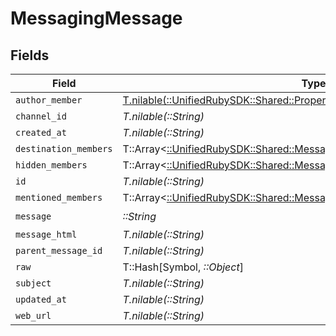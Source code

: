 # MessagingMessage


## Fields

| Field                                                                                                                                    | Type                                                                                                                                     | Required                                                                                                                                 | Description                                                                                                                              |
| ---------------------------------------------------------------------------------------------------------------------------------------- | ---------------------------------------------------------------------------------------------------------------------------------------- | ---------------------------------------------------------------------------------------------------------------------------------------- | ---------------------------------------------------------------------------------------------------------------------------------------- |
| `author_member`                                                                                                                          | [T.nilable(::UnifiedRubySDK::Shared::PropertyMessagingMessageAuthorMember)](../../models/shared/propertymessagingmessageauthormember.md) | :heavy_minus_sign:                                                                                                                       | N/A                                                                                                                                      |
| `channel_id`                                                                                                                             | *T.nilable(::String)*                                                                                                                    | :heavy_minus_sign:                                                                                                                       | N/A                                                                                                                                      |
| `created_at`                                                                                                                             | *T.nilable(::String)*                                                                                                                    | :heavy_minus_sign:                                                                                                                       | N/A                                                                                                                                      |
| `destination_members`                                                                                                                    | T::Array<[::UnifiedRubySDK::Shared::MessagingMember](../../models/shared/messagingmember.md)>                                            | :heavy_minus_sign:                                                                                                                       | N/A                                                                                                                                      |
| `hidden_members`                                                                                                                         | T::Array<[::UnifiedRubySDK::Shared::MessagingMember](../../models/shared/messagingmember.md)>                                            | :heavy_minus_sign:                                                                                                                       | N/A                                                                                                                                      |
| `id`                                                                                                                                     | *T.nilable(::String)*                                                                                                                    | :heavy_minus_sign:                                                                                                                       | N/A                                                                                                                                      |
| `mentioned_members`                                                                                                                      | T::Array<[::UnifiedRubySDK::Shared::MessagingMember](../../models/shared/messagingmember.md)>                                            | :heavy_minus_sign:                                                                                                                       | N/A                                                                                                                                      |
| `message`                                                                                                                                | *::String*                                                                                                                               | :heavy_check_mark:                                                                                                                       | N/A                                                                                                                                      |
| `message_html`                                                                                                                           | *T.nilable(::String)*                                                                                                                    | :heavy_minus_sign:                                                                                                                       | N/A                                                                                                                                      |
| `parent_message_id`                                                                                                                      | *T.nilable(::String)*                                                                                                                    | :heavy_minus_sign:                                                                                                                       | N/A                                                                                                                                      |
| `raw`                                                                                                                                    | T::Hash[Symbol, *::Object*]                                                                                                              | :heavy_minus_sign:                                                                                                                       | N/A                                                                                                                                      |
| `subject`                                                                                                                                | *T.nilable(::String)*                                                                                                                    | :heavy_minus_sign:                                                                                                                       | N/A                                                                                                                                      |
| `updated_at`                                                                                                                             | *T.nilable(::String)*                                                                                                                    | :heavy_minus_sign:                                                                                                                       | N/A                                                                                                                                      |
| `web_url`                                                                                                                                | *T.nilable(::String)*                                                                                                                    | :heavy_minus_sign:                                                                                                                       | N/A                                                                                                                                      |